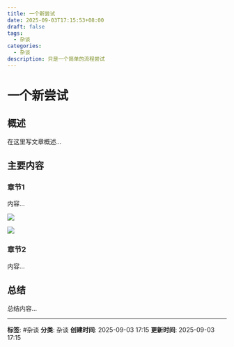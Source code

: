 ```yaml
---
title: 一个新尝试
date: 2025-09-03T17:15:53+08:00
draft: false
tags:
  - 杂谈
categories:
  - 杂谈
description: 只是一个简单的流程尝试
---
```


# 一个新尝试

## 概述

在这里写文章概述...

## 主要内容

### 章节1

内容...

![](Untitled.png)

![](https://wanghan-website.oss-cn-beijing.aliyuncs.com/images/IMG_6263.jpeg)

### 章节2

内容...

## 总结

总结内容...

---

**标签**: #杂谈 
**分类**: 杂谈
**创建时间**: 2025-09-03 17:15
**更新时间**: 2025-09-03 17:15
